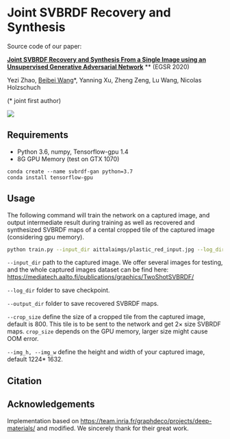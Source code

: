# Joint SVBRDF Recovery and Synthesis  

Source code of our paper: 

[**Joint SVBRDF Recovery and Synthesis From a Single Image using an Unsupervised Generative Adversarial Network**](https://wangningbei.github.io/papers/paper_SVBRDFGan.pdf) ** (EGSR 2020)

Yezi Zhao, [Beibei Wang](https://wangningbei.github.io/)*, Yanning Xu, Zheng Zeng, Lu Wang, Nicolas Holzschuch

(* joint first author)

![](teaser.jpg)

## Requirements

- Python 3.6, numpy, Tensorflow-gpu 1.4
- 8G GPU Memory (test on GTX 1070)

```
conda create --name svbrdf-gan python=3.7
conda install tensorflow-gpu

```

## Usage

The following command will train the network on a captured image, and output intermediate result during training as well as recovered and synthesized SVBRDF maps of a cental cropped tile of the captured image (considering gpu memory).

```bash
python train.py --input_dir aittalaimgs/plastic_red_input.jpg --log_dir logs/0614-plastic_red --output_dir predictions/0614-plastic_red --crop_size 800
```

`--input_dir`  path to the captured image. We offer several images for testing, and the whole captured images dataset can be find  here: https://mediatech.aalto.fi/publications/graphics/TwoShotSVBRDF/ 

`--log_dir` folder to save checkpoint.

`--output_dir` folder to save recovered SVBRDF maps.

`--crop_size` define the size of a cropped tile from the captured image, default is 800. This tile is to be sent to the network and get 2× size SVBRDF maps.  `crop_size` depends on the GPU memory, larger size might cause OOM error.

`--img_h, --img_w` define the height and width of your captured image, default 1224* 1632. 

## Citation

## Acknowledgements

Implementation based on <https://team.inria.fr/graphdeco/projects/deep-materials/> and modified. We sincerely thank for their great work. 

